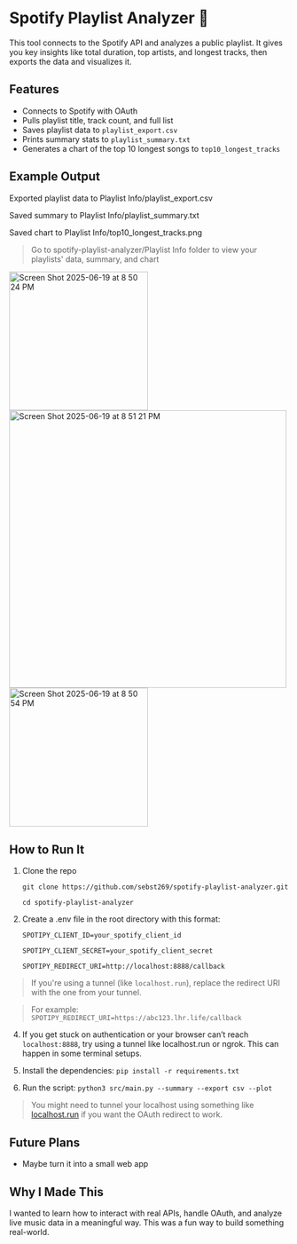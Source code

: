 # Spotify Playlist Analyzer 🎵

This tool connects to the Spotify API and analyzes a public playlist. It gives you key insights like total duration, top artists, and longest tracks, then exports the data and visualizes it.

## Features

- Connects to Spotify with OAuth
- Pulls playlist title, track count, and full list
- Saves playlist data to `playlist_export.csv`
- Prints summary stats to `playlist_summary.txt`
- Generates a chart of the top 10 longest songs to `top10_longest_tracks`

## Example Output

Exported playlist data to Playlist Info/playlist_export.csv

Saved summary to Playlist Info/playlist_summary.txt

Saved chart to Playlist Info/top10_longest_tracks.png

> Go to spotify-playlist-analyzer/Playlist Info folder to view your playlists' data, summary, and chart

<img width="250" alt="Screen Shot 2025-06-19 at 8 50 24 PM" src="https://github.com/user-attachments/assets/89300b0e-656c-4ba1-8927-b87db6f7c07a" />
<img width="500" alt="Screen Shot 2025-06-19 at 8 51 21 PM" src="https://github.com/user-attachments/assets/82ba9496-ceec-4976-8fcf-50f76e3b7558" />
<img width="250" alt="Screen Shot 2025-06-19 at 8 50 54 PM" src="https://github.com/user-attachments/assets/d3c71892-4d8f-4ce6-838c-831ca9f3d95d" />

## How to Run It

1. Clone the repo

   `git clone https://github.com/sebst269/spotify-playlist-analyzer.git`

   `cd spotify-playlist-analyzer`
   
3. Create a .env file in the root directory with this format:
  
   `SPOTIPY_CLIENT_ID=your_spotify_client_id`

   `SPOTIPY_CLIENT_SECRET=your_spotify_client_secret`

   `SPOTIPY_REDIRECT_URI=http://localhost:8888/callback`
   
> If you're using a tunnel (like `localhost.run`), replace the redirect URI with the one from your tunnel.

> For example: `SPOTIPY_REDIRECT_URI=https://abc123.lhr.life/callback`

4.  If you get stuck on authentication or your browser can’t reach `localhost:8888`, try using a tunnel like localhost.run or ngrok. This can happen in some terminal setups.

5.  Install the dependencies: `pip install -r requirements.txt`

6. Run the script: `python3 src/main.py --summary --export csv --plot`

> You might need to tunnel your localhost using something like [localhost.run](https://localhost.run) if you want the OAuth redirect to work.

## Future Plans

- Maybe turn it into a small web app

## Why I Made This

I wanted to learn how to interact with real APIs, handle OAuth, and analyze live music data in a meaningful way. This was a fun way to build something real-world.


